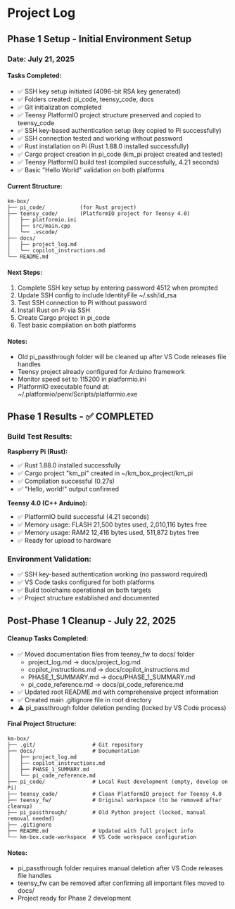 # Project Log

## Phase 1 Setup - Initial Environment Setup

### Date: July 21, 2025

#### Tasks Completed:
- ✅ SSH key setup initiated (4096-bit RSA key generated)
- ✅ Folders created: pi_code, teensy_code, docs
- ✅ Git initialization completed
- ✅ Teensy PlatformIO project structure preserved and copied to teensy_code
- ✅ SSH key-based authentication setup (key copied to Pi successfully)
- ✅ SSH connection tested and working without password
- ✅ Rust installation on Pi (Rust 1.88.0 installed successfully)
- ✅ Cargo project creation in pi_code (km_pi project created and tested)
- ✅ Teensy PlatformIO build test (compiled successfully, 4.21 seconds)
- ✅ Basic "Hello World" validation on both platforms

#### Current Structure:
```
km-box/
├── pi_code/           (for Rust project)
├── teensy_code/       (PlatformIO project for Teensy 4.0)
│   ├── platformio.ini
│   ├── src/main.cpp
│   └── .vscode/
├── docs/
│   ├── project_log.md
│   └── copilot_instructions.md
└── README.md
```

#### Next Steps:
1. Complete SSH key setup by entering password 4512 when prompted
2. Update SSH config to include IdentityFile ~/.ssh/id_rsa
3. Test SSH connection to Pi without password
4. Install Rust on Pi via SSH
5. Create Cargo project in pi_code
6. Test basic compilation on both platforms

#### Notes:
- Old pi_passthrough folder will be cleaned up after VS Code releases file handles
- Teensy project already configured for Arduino framework
- Monitor speed set to 115200 in platformio.ini
- PlatformIO executable found at: ~/.platformio/penv/Scripts/platformio.exe

## Phase 1 Results - ✅ COMPLETED

### Build Test Results:
**Raspberry Pi (Rust):**
- ✅ Rust 1.88.0 installed successfully
- ✅ Cargo project "km_pi" created in ~/km_box_project/km_pi
- ✅ Compilation successful (0.27s)
- ✅ "Hello, world!" output confirmed

**Teensy 4.0 (C++ Arduino):**
- ✅ PlatformIO build successful (4.21 seconds)
- ✅ Memory usage: FLASH 21,500 bytes used, 2,010,116 bytes free
- ✅ Memory usage: RAM2 12,416 bytes used, 511,872 bytes free
- ✅ Ready for upload to hardware

### Environment Validation:
- ✅ SSH key-based authentication working (no password required)
- ✅ VS Code tasks configured for both platforms
- ✅ Build toolchains operational on both targets
- ✅ Project structure established and documented

## Post-Phase 1 Cleanup - July 22, 2025

#### Cleanup Tasks Completed:
- ✅ Moved documentation files from teensy_fw to docs/ folder
  - project_log.md → docs/project_log.md
  - copilot_instructions.md → docs/copilot_instructions.md  
  - PHASE_1_SUMMARY.md → docs/PHASE_1_SUMMARY.md
  - pi_code_reference.md → docs/pi_code_reference.md
- ✅ Updated root README.md with comprehensive project information
- ✅ Created main .gitignore file in root directory
- ⚠️ pi_passthrough folder deletion pending (locked by VS Code process)

#### Final Project Structure:
```
km-box/
├── .git/                  # Git repository
├── docs/                  # Documentation
│   ├── project_log.md
│   ├── copilot_instructions.md
│   ├── PHASE_1_SUMMARY.md
│   └── pi_code_reference.md
├── pi_code/               # Local Rust development (empty, develop on Pi)
├── teensy_code/           # Clean PlatformIO project for Teensy 4.0
├── teensy_fw/             # Original workspace (to be removed after cleanup)
├── pi_passthrough/        # Old Python project (locked, manual removal needed)
├── .gitignore
├── README.md              # Updated with full project info
└── km-box.code-workspace  # VS Code workspace configuration
```

#### Notes:
- pi_passthrough folder requires manual deletion after VS Code releases file handles
- teensy_fw can be removed after confirming all important files moved to docs/
- Project ready for Phase 2 development
